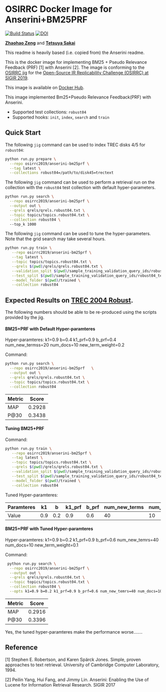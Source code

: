 
# OSIRRC Docker Image for Anserini+BM25PRF
[![Build Status](https://travis-ci.com/osirrc/anserini-bm25prf-docker.svg?branch=master)](https://travis-ci.com/osirrc/anserini-bm25prf-docker)
[![DOI](https://zenodo.org/badge/DOI/10.5281/zenodo.3251158.svg)](https://doi.org/10.5281/zenodo.3251158)

[**Zhaohao Zeng**](https://github.com/matthew-z) and [**Tetsuya Sakai**](https://github.com/tetsuyasakai) 

This readme is heavily based (i.e. copied from) the Anserini readme.

This is the docker image for implementing BM25 + Pseudo Relevance Feedback (PRF) [1] with Anserini [2]. The image is conforming to the [OSIRRC jig](https://github.com/osirrc/jig/) for the [Open-Source IR Replicability Challenge (OSIRRC) at SIGIR 2019](https://osirrc.github.io/osirrc2019/).

This image is available on [Docker Hub](https://hub.docker.com/r/osirrc2019/anserini-bm25prf).
<!-- The [OSIRRC 2019 image library](https://github.com/osirrc/osirrc2019-library) contains a log of successful executions of this image. -->

This image implemented Bm25+Pseudo Relevance Feedback(PRF) with Anserini.

+ Supported test collections: `robust04`
+ Supported hooks: `init`, `index`, `search` and `train`


## Quick Start

The following `jig` command can be used to index TREC disks 4/5 for `robust04`:

```sh
python run.py prepare \
  --repo osirrc2019/anserini-bm25prf \
  --tag latest \
  --collections robust04=/path/to/disk45=trectext
```

The following `jig` command can be used to perform a retrieval run on the collection with the `robust04` test collection with default hyper-parameters.

```sh
python run.py search \
  --repo osirrc2019/anserini-bm25prf \
  --output out \
  --qrels qrels/qrels.robust04.txt \
  --topic topics/topics.robust04.txt \
  --collection robust04 \ 
  --top_k 1000
```

The following `jig` command can be used to tune the hyper-parameters.
Note that the grid search may take several hours.
```sh
python run.py train \
   --repo osirrc2019/anserini-bm25prf \
   --tag latest \
   --topic topics/topics.robust04.txt \
   --qrels $(pwd)/qrels/qrels.robust04.txt \
   --validation_split $(pwd)/sample_training_validation_query_ids/robust04_validation.txt \
   --test_split $(pwd)/sample_training_validation_query_ids/robust04_test.txt \
   --model_folder $(pwd)/trained \
   --collection robust04
```


## Expected Results on [TREC 2004 Robust](http://trec.nist.gov/data/robust/04.testset.gz).

The following numbers should be able to be re-produced using the scripts provided by the jig.

#### BM25+PRF with Default Hyper-paramteres 

Hyper-paramteres: k1=0.9 b=0.4 k1_prf=0.9 b_prf=0.4 num_new_termss=20 num_docs=10 new_term_weight=0.2

Command:
```sh
python run.py search \
  --repo osirrc2019/anserini-bm25prf   \
  --output out \
  --qrels qrels/qrels.robust04.txt \
  --topic topics/topics.robust04.txt \
  --collection robust04 
```

|Metric | Score |
|----|----|
| MAP |  0.2928 |
| P@30 | 0.3438 |


#### Tuning BM25+PRF

Command:
```sh
python run.py train \
   --repo osirrc2019/anserini-bm25prf \
   --tag latest \
   --topic topics/topics.robust04.txt \
   --qrels $(pwd)/qrels/qrels.robust04.txt \
   --validation_split $(pwd)/sample_training_validation_query_ids/robust04_validation.txt \
   --test_split $(pwd)/sample_training_validation_query_ids/robust04_test.txt \
   --model_folder $(pwd)/trained \
   --collection robust04
```
Tuned Hyper-paramteres: 

| Paramteres | k1 | b | k1_prf | b_prf | num_new_terms | num_docs | new_term_weight |
|----|----|----|----|----|----|----|----|
| Value |  0.9 | 0.2 | 0.9 | 0.6 | 40 | 10 | 0.1 |


#### BM25+PRF with Tuned Hyper-paramteres 
Hyper-paramteres: k1=0.9 b=0.2 k1_prf=0.9 b_prf=0.6 num_new_temrs=40 num_docs=10 new_term_weight=0.1 

Command:
```sh
 python run.py search \
  --repo osirrc2019/anserini-bm25prf \
  --output out \
  --qrels qrels/qrels.robust04.txt \
  --topic topics/topics.robust04.txt \
  --collection robust04 \
  --opts k1=0.9 b=0.2 k1_prf=0.9 b_prf=0.6 num_new_temrs=40 num_docs=10 new_term_weight=0.1 
```

|Metric | Score |
|----|----|
| MAP |  0.2916 |
| P@30 | 0.3396 |

Yes, the tuned hyper-paramteres make the performance worse.......



## Reference

[1] Stephen E. Robertson, and Karen Spärck Jones. Simple, proven approaches to text retrieval. University of Cambridge Computer Laboratory, 1994.

[2] Peilin Yang, Hui Fang, and Jimmy Lin. Anserini: Enabling the Use of Lucene for Information Retrieval Research. SIGIR 2017